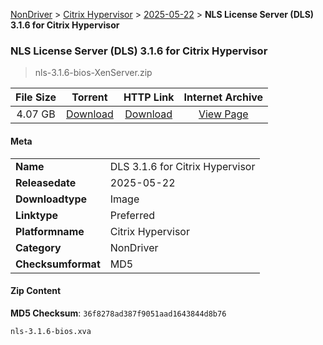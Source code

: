 
[NonDriver](/README.md)  >  [Citrix Hypervisor](/index/NonDriver/Citrix_Hypervisor.md)  >  [2025-05-22](/index/NonDriver/Citrix_Hypervisor/2025-05-22.md)  >  **NLS License Server (DLS) 3.1.6 for Citrix Hypervisor**


###    NLS License Server (DLS) 3.1.6 for Citrix Hypervisor

> nls-3.1.6-bios-XenServer.zip   


| **File Size** | **Torrent**  | **HTTP Link** | **Internet Archive** |
|:-------------:|:------------:|:-------------:|:--------------------:|
| 4.07 GB |  [Download](https://archive.org/download/nvgpu_nls-3.1.6-bios-XenServer.zip/nvgpu_nls-3.1.6-bios-XenServer.zip_archive.torrent)       | [Download](https://archive.org/compress/nvgpu_nls-3.1.6-bios-XenServer.zip) | [View Page](https://archive.org/details/nvgpu_nls-3.1.6-bios-XenServer.zip)       |

#### Meta

<table>
<tr><td><strong>Name</strong></td><td>DLS 3.1.6 for Citrix Hypervisor</td></tr>
<tr><td><strong>Releasedate</strong></td><td>2025-05-22</td></tr>
<tr><td><strong>Downloadtype</strong></td><td>Image</td></tr>
<tr><td><strong>Linktype</strong></td><td>Preferred</td></tr>
<tr><td><strong>Platformname</strong></td><td>Citrix Hypervisor</td></tr>
<tr><td><strong>Category</strong></td><td>NonDriver</td></tr>
<tr><td><strong>Checksumformat</strong></td><td>MD5</td></tr>
</table>

#### Zip Content

**MD5 Checksum**: `36f8278ad387f9051aad1643844d8b76`

```text
nls-3.1.6-bios.xva
```